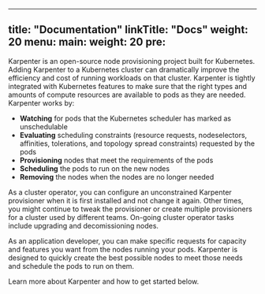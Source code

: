 
---
title: "Documentation"
linkTitle: "Docs"
weight: 20
menu:
  main:
    weight: 20
    pre: <i class='fas fa-book'></i>
---
Karpenter is an open-source node provisioning project built for Kubernetes.
Adding Karpenter to a Kubernetes cluster can dramatically improve the efficiency and cost of running workloads on that cluster.
Karpenter is tightly integrated with Kubernetes features to make sure that the right types and amounts of compute resources are available to pods as they are needed.
Karpenter works by:

* **Watching** for pods that the Kubernetes scheduler has marked as unschedulable
* **Evaluating** scheduling constraints (resource requests, nodeselectors, affinities, tolerations, and topology spread constraints) requested by the pods
* **Provisioning** nodes that meet the requirements of the pods
* **Scheduling** the pods to run on the new nodes
* **Removing** the nodes when the nodes are no longer needed

As a cluster operator, you can configure an unconstrained Karpenter provisioner when it is first installed and not change it again.
Other times, you might continue to tweak the provisioner or create multiple provisioners for a cluster used by different teams.
On-going cluster operator tasks include upgrading and decomissioning nodes.

As an application developer, you can make specific requests for capacity and features you want from the nodes running your pods.
Karpenter is designed to quickly create the best possible nodes to meet those needs and schedule the pods to run on them.

Learn more about Karpenter and how to get started below.

